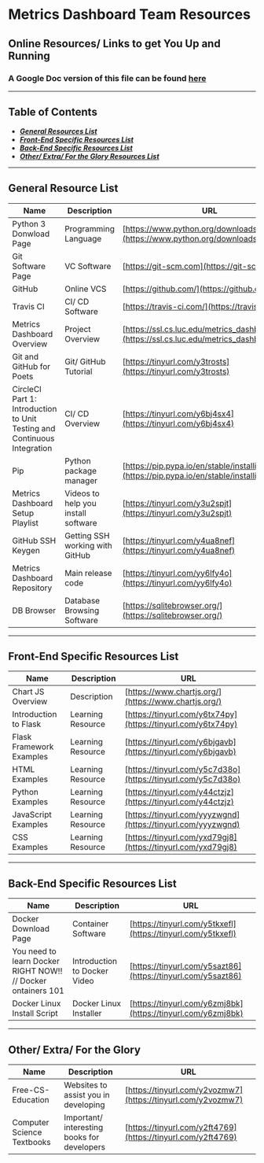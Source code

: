 # Metrics Dashboard Team Resources

## Online Resources/ Links to get You Up and Running

### A Google Doc version of this file can be found [here](https://tinyurl.com/y4yw4wyu)

---

## Table of Contents

* [_**General Resources List**_](#general-resource-list)
* [_**Front-End Specific Resources List**_](#front-end-specific-resources-list)
* [_**Back-End Specific Resources List**_](#back-end-specific-resources-list)
* [_**Other/ Extra/ For the Glory Resources List**_](#other-extra-for-the-glory-resources-list)

---

## General Resource List

|Name                        | Description                                 | URL                                                                                                                                  |
|--------------------------------------------------------------------------|-------------------------------------|------------------------------------------------------------------------------------------------|
| Python 3 Donwload Page                                                   |Programming Language                 | [https://www.python.org/downloads/](https://www.python.org/downloads/)                         |
| Git Software Page                                                        | VC Software                         | [https://git-scm.com](https://git-scm.com)                                                     |
| GitHub                                                                   | Online VCS                          | [https://github.com/](https://github.com/)                                                     |
| Travis CI                                                                | CI/ CD Software                     | [https://travis-ci.com/](https://travis-ci.com/)                                               |
| Metrics Dashboard Overview                                               | Project Overview                    | [https://ssl.cs.luc.edu/metrics_dashboard.html](https://ssl.cs.luc.edu/metrics_dashboard.html) |
| Git and GitHub for Poets                                                 | Git/ GitHub Tutorial                | [https://tinyurl.com/y3trosts](https://tinyurl.com/y3trosts)                                   |
| CircleCI Part 1: Introduction to Unit Testing and Continuous Integration | CI/ CD Overview                     | [https://tinyurl.com/y6bj4sx4](https://tinyurl.com/y6bj4sx4)                                   |
| Pip                                                                      | Python package manager              | [https://pip.pypa.io/en/stable/installing/](https://pip.pypa.io/en/stable/installing/)         |
| Metrics Dashboard Setup Playlist                                         | Videos to help you install software | [https://tinyurl.com/y3u2spjt](https://tinyurl.com/y3u2spjt)                                   |
| GitHub SSH Keygen                                                        | Getting SSH working with GitHub     | [https://tinyurl.com/y4ua8nef](https://tinyurl.com/y4ua8nef)                                   |
| Metrics Dashboard Repository                                             | Main release code                   | [https://tinyurl.com/yy6lfy4o](https://tinyurl.com/yy6lfy4o)                                   |
| DB Browser                                                               | Database Browsing Software          | [https://sqlitebrowser.org/](https://sqlitebrowser.org/)                                       |

---

## Front-End Specific Resources List

| Name                     | Description       | URL                                                          |
|--------------------------|-------------------|--------------------------------------------------------------|
| Chart JS Overview        | Description       | [https://www.chartjs.org/](https://www.chartjs.org/)         |
| Introduction to Flask    | Learning Resource | [https://tinyurl.com/y6tx74py](https://tinyurl.com/y6tx74py) |
| Flask Framework Examples | Learning Resource | [https://tinyurl.com/y6bjgavb](https://tinyurl.com/y6bjgavb) |
| HTML Examples            | Learning Resource | [https://tinyurl.com/y5c7d38o](https://tinyurl.com/y5c7d38o) |
| Python Examples          | Learning Resource | [https://tinyurl.com/y44ctzjz](https://tinyurl.com/y44ctzjz) |
| JavaScript Examples      | Learning Resource | [https://tinyurl.com/yyyzwgnd](https://tinyurl.com/yyyzwgnd) |
| CSS Examples             | Learning Resource | [https://tinyurl.com/yxd79gj8](https://tinyurl.com/yxd79gj8) |

---

## Back-End Specific Resources List

| Name                                                               | Description                 | URL                                                          |
|--------------------------------------------------------------------|-----------------------------|--------------------------------------------------------------|
| Docker Download Page                                               | Container Software          | [https://tinyurl.com/y5tkxefl](https://tinyurl.com/y5tkxefl) |
| You need to learn Docker RIGHT NOW!! // Docker ontainers 101       | Introduction to Docker Video| [https://tinyurl.com/y5sazt86](https://tinyurl.com/y5sazt86) |
| Docker Linux Install Script                                        | Docker Linux Installer      | [https://tinyurl.com/y6zmj8bk](https://tinyurl.com/y6zmj8bk) |

---

## Other/ Extra/ For the Glory

| Name                       | Description                                 | URL                                                         |
|----------------------------|---------------------------------------------|-------------------------------------------------------------|
| Free-CS-Education          | Websites to assist you in developing        |[https://tinyurl.com/y2vozmw7](https://tinyurl.com/y2vozmw7) |
| Computer Science Textbooks | Important/ interesting books for developers |[https://tinyurl.com/y2ft4769](https://tinyurl.com/y2ft4769) |
